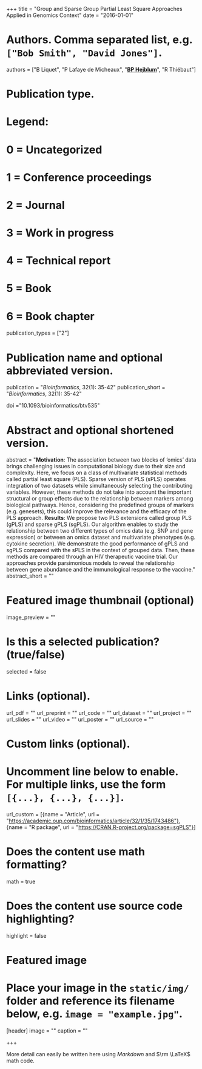 +++
title = "Group and Sparse Group Partial Least Square Approaches Applied in Genomics Context"
date = "2016-01-01"

# Authors. Comma separated list, e.g. `["Bob Smith", "David Jones"]`.
authors = ["B Liquet", "P Lafaye de Micheaux", "<u>**BP Hejblum**</u>", "R Thiébaut"]

# Publication type.
# Legend:
# 0 = Uncategorized
# 1 = Conference proceedings
# 2 = Journal
# 3 = Work in progress
# 4 = Technical report
# 5 = Book
# 6 = Book chapter
publication_types = ["2"]

# Publication name and optional abbreviated version.
publication = "*Bioinformatics*, 32(1): 35-42"
publication_short = "*Bioinformatics*, 32(1): 35-42"

doi ="10.1093/bioinformatics/btv535"

# Abstract and optional shortened version.
abstract = "**Motivation**: The association between two blocks of ‘omics’ data brings challenging issues in computational biology due to their size and complexity. Here, we focus on a class of multivariate statistical methods called partial least square (PLS). Sparse version of PLS (sPLS) operates integration of two datasets while simultaneously selecting the contributing variables. However, these methods do not take into account the important structural or group effects due to the relationship between markers among biological pathways. Hence, considering the predefined groups of markers (e.g. genesets), this could improve the relevance and the efficacy of the PLS approach. **Results**: We propose two PLS extensions called group PLS (gPLS) and sparse gPLS (sgPLS). Our algorithm enables to study the relationship between two different types of omics data (e.g. SNP and gene expression) or between an omics dataset and multivariate phenotypes (e.g. cytokine secretion). We demonstrate the good performance of gPLS and sgPLS compared with the sPLS in the context of grouped data. Then, these methods are compared through an HIV therapeutic vaccine trial. Our approaches provide parsimonious models to reveal the relationship between gene abundance and the immunological response to the vaccine."
abstract_short = ""

# Featured image thumbnail (optional)
image_preview = ""

# Is this a selected publication? (true/false)
selected = false

# Links (optional).
url_pdf = ""
url_preprint = ""
url_code = ""
url_dataset = ""
url_project = ""
url_slides = ""
url_video = ""
url_poster = ""
url_source = ""

# Custom links (optional).
#   Uncomment line below to enable. For multiple links, use the form `[{...}, {...}, {...}]`.
url_custom = [{name = "Article", url = "https://academic.oup.com/bioinformatics/article/32/1/35/1743486"}, {name = "R package", url = "https://CRAN.R-project.org/package=sgPLS"}]

# Does the content use math formatting?
math = true

# Does the content use source code highlighting?
highlight = false

# Featured image
# Place your image in the `static/img/` folder and reference its filename below, e.g. `image = "example.jpg"`.
[header]
image = ""
caption = ""

+++

More detail can easily be written here using *Markdown* and $\rm \LaTeX$ math code.
